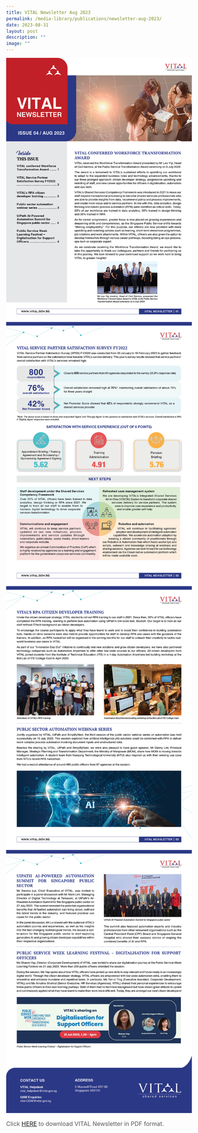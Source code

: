 ```yaml
---
title: VITAL Newsletter Aug 2023
permalink: /media-library/publications/newsletter-aug-2023/
date: 2023-08-31
layout: post
description: ""
image: ""
---
```

<img src="/images/media/0823 01.jpg">
<br>
<img src="/images/media/0823 02.jpg">
<br>
<img src="/images/media/0823 03.jpg">
<br>
<img src="/images/media/0823 04.jpg">

<p style="font-size: 16px;color:#585858;text-align:justify;">
Click <a href="/files/0823 01.pdf">HERE</a> to download VITAL Newsletter in PDF format.
</p>